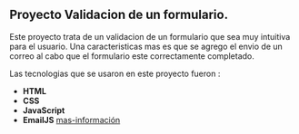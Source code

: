 ## Proyecto Validacion de un formulario.

Este proyecto trata de un validacion de un formulario que sea muy intuitiva para el usuario. 
Una caracteristicas mas es que se agrego el envio de un correo al cabo que el formulario este correctamente completado.

Las tecnologias que se usaron en este proyecto fueron :
- **HTML**
- **CSS**
- **JavaScript**
- **EmailJS** [mas-información](https://www.emailjs.com/)